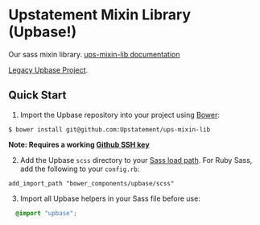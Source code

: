 # Upstatement Mixin Library (Upbase!)

Our sass mixin library. [ups-mixin-lib documentation](http://upbase.upstatement.com/)

[Legacy Upbase Project](https://github.com/Upstatement/upbase).

## Quick Start

1. Import the Upbase repository into your project using [Bower](http://bower.io/):

  ```
  $ bower install git@github.com:Upstatement/ups-mixin-lib
  ```

  __Note: Requires a working [Github SSH key](https://help.github.com/articles/generating-ssh-keys/)__

2. Add the Upbase `scss` directory to your [Sass load path](http://sass-lang.com/documentation/file.SASS_REFERENCE.html#load_paths-option). For Ruby Sass, add the following to your `config.rb`:

  ```
  add_import_path "bower_components/upbase/scss"
  ```

3. Import all Upbase helpers in your Sass file before use:

  ```scss
    @import "upbase";
  ```
